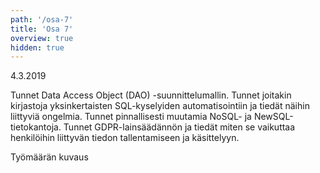 ```yaml
---
path: '/osa-7'
title: 'Osa 7'
overview: true
hidden: true
---
```


<deadline>4.3.2019</deadline>


Tunnet Data Access Object (DAO) -suunnittelumallin. Tunnet joitakin kirjastoja yksinkertaisten SQL-kyselyiden automatisointiin ja tiedät näihin liittyviä ongelmia. Tunnet pinnallisesti muutamia NoSQL- ja NewSQL-tietokantoja. Tunnet GDPR-lainsäädännön ja tiedät miten se vaikuttaa henkilöihin liittyvän tiedon tallentamiseen ja käsittelyyn.


<please-login></please-login>

<pages-in-this-section></pages-in-this-section>


Työmäärän kuvaus


<exercises-in-this-section></exercises-in-this-section>
